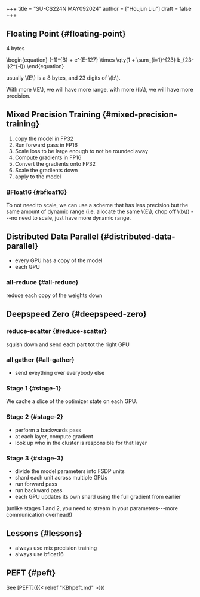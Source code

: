 +++
title = "SU-CS224N MAY092024"
author = ["Houjun Liu"]
draft = false
+++

## Floating Point {#floating-point}

4 bytes

\begin{equation}
(-1)^{B} + e^{E-127} \times \qty(1 + \sum\_{i=1}^{23} b\_{23-i}2^{-i})
\end{equation}

usually \\(E\\) is a 8 bytes, and 23 digits of \\(b\\).

With more \\(E\\), we will have more range, with more \\(b\\), we will have more precision.


## Mixed Precision Training {#mixed-precision-training}

1.  copy the model in FP32
2.  Run forward pass in FP16
3.  Scale loss to be large enough to not be rounded away
4.  Compute gradients in FP16
5.  Convert the gradients onto FP32
6.  Scale the gradients down
7.  apply to the model


### BFloat16 {#bfloat16}

To not need to scale, we can use a scheme that has less precision but the same amount of dynamic range (i.e. allocate the same \\(E\\), chop off \\(b\\)) ---no need to scale, just have more dynamic range.


## Distributed Data Parallel {#distributed-data-parallel}

-   every GPU has a copy of the model
-   each GPU


### all-reduce {#all-reduce}

reduce each copy of the weights down


## Deepspeed Zero {#deepspeed-zero}


### reduce-scatter {#reduce-scatter}

squish down and send each part tot the right GPU


### all gather {#all-gather}

-   send eveything over everybody else


### Stage 1 {#stage-1}

We cache a slice of the optimizer state on each GPU.


### Stage 2 {#stage-2}

-   perform a backwards pass
-   at each layer, compute gradient
-   look up who in the cluster is responsible for that layer


### Stage 3 {#stage-3}

-   divide the model parameters into FSDP units
-   shard each unit across multiple GPUs
-   run forward pass
-   run backward pass
-   each GPU updates its own shard using the full gradient from earlier

(unlike stages 1 and 2, you need to stream in your parameters---more communication overhead!)


## Lessons {#lessons}

-   always use mix precision training
-   always use bfloat16


## PEFT {#peft}

See [PEFT]({{< relref "KBhpeft.md" >}})
